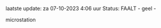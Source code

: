 laatste update: 
za 07-10-2023  4:06   uur 
Status: FAALT - geel - 
<div class="service Y">microstation</div>